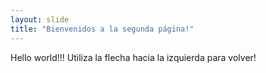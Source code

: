 ```yaml
---
layout: slide
title: "Bienvenidos a la segunda página!"
---
```

Hello world!!!
Utiliza la flecha hacia la izquierda para volver!
